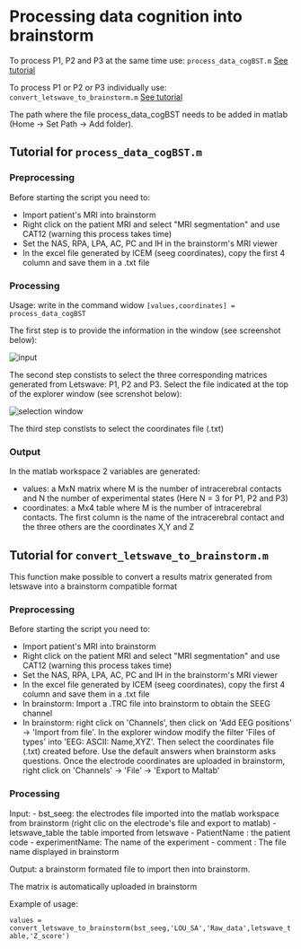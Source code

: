 # Processing data cognition into brainstorm

To process P1, P2 and P3 at the same time use:
``` process_data_cogBST.m ``` [See tutorial](https://github.com/Sam54000/cognition_data_to_brainstorm/blob/main/README.md#tutorial-for-process_data_cogbstm)

To process P1 or P2 or P3 individually use:
``` convert_letswave_to_brainstorm.m ``` [See tutorial](https://github.com/Sam54000/cognition_data_to_brainstorm/blob/main/README.md#convert_letswave_to_brainstormm)

The path where the file process_data_cogBST needs to be added in matlab (Home -> Set Path -> Add folder).

## Tutorial for ``` process_data_cogBST.m ``` 
### Preprocessing
Before starting the script you need to:
  - Import patient's MRI into brainstorm
  - Right click on the patient MRI and select "MRI segmentation" and use CAT12 (warning this process takes time)
  - Set the NAS, RPA, LPA, AC, PC and IH in the brainstorm's MRI viewer
  - In the excel file generated by ICEM (seeg coordinates), copy the first 4 column and save them in a .txt file

### Processing
Usage:
write in the command widow
``` [values,coordinates] = process_data_cogBST ``` 

The first step is to provide the information in the window (see screenshot below):

![input](/Input.PNG)

The second step constists to select the three corresponding matrices generated from Letswave: P1, P2 and P3.
Select the file indicated at the top of the explorer window (see screnshot below):

![selection window](/Select_file.png)

The third step constists to select the coordinates file (.txt)

### Output
In  the matlab workspace 2 variables are generated:
  - values: a MxN matrix where M is the number of intracerebral contacts and N the number of experimental states (Here N = 3 for P1, P2 and P3)
  - coordinates: a Mx4 table where M is the number of intracerebral contacts. The first column is the name of the intracerebral contact and the three others are the coordinates       X,Y and Z

## Tutorial for ``` convert_letswave_to_brainstorm.m ```
This function make possible to convert a results matrix generated from letswave into a brainstorm compatible format

### Preprocessing
Before starting the script you need to:
  - Import patient's MRI into brainstorm
  - Right click on the patient MRI and select "MRI segmentation" and use CAT12 (warning this process takes time)
  - Set the NAS, RPA, LPA, AC, PC and IH in the brainstorm's MRI viewer
  - In the excel file generated by ICEM (seeg coordinates), copy the first 4 column and save them in a .txt file
  - In brainstorm: Import a .TRC file into brainstorm to obtain the SEEG channel
  - In brainstorm: right click on 'Channels', then click on 'Add EEG positions' -> 'Import from file'. 
                   In the explorer window modify the filter 'Files of types' into 'EEG: ASCII: Name,XYZ'.
                   Then select the coordinates file (.txt) created before. Use the default answers when brainstorm asks questions.
                   Once the electrode coordinates are uploaded in brainstorm, right click on 'Channels' -> 'File' -> 'Export to Maltab'
### Processing
Input: 
        - bst_seeg: the electrodes file imported into the matlab workspace 
                    from brainstorm (right clic on the electrode's file 
                    and export to matlab)
        - letswave_table the table imported from letswave
        - PatientName   : the patient code
        - experimentName: The name of the experiment
        - comment       : The file name displayed in brainstorm
        
Output: a brainstorm formated file to import then into brainstorm.

The matrix is automatically uploaded in brainstorm

Example of usage: 

```values = convert_letswave_to_brainstorm(bst_seeg,'LOU_SA','Raw_data',letswave_table,'Z_score')```
